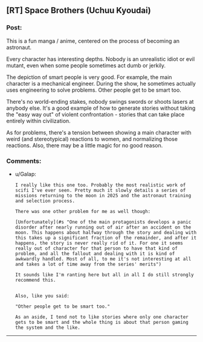## [RT] Space Brothers (Uchuu Kyoudai)

### Post:

This is a fun manga / anime, centered on the process of becoming an astronaut.

Every character has interesting depths. Nobody is an unrealistic idiot or evil mutant, even when some people sometimes act dumb or jerkily.

The depiction of smart people is very good. For example, the main character is a mechanical engineer. During the show, he sometimes actually uses engineering to solve problems. Other people get to be smart too.

There's no world-ending stakes, nobody swings swords or shoots lasers at anybody else. It's a good example of how to generate stories without taking the "easy way out" of violent confrontation - stories that can take place entirely within civilization.

As for problems, there's a tension between showing a main character with weird (and stereotypical) reactions to women, and normalizing those reactions. Also, there may be a little magic for no good reason.

### Comments:

- u/Galap:
  ```
  I really like this one too. Probably the most realistic work of scifi I've ever seen. Pretty much it slowly details a series of missions returning to the moon in 2025 and the astronaut training and selection process.

  There was one other problem for me as well though:

  [Unfortunately](#s "One of the main protagonists develops a panic disorder after nearly running out of air after an accident on the moon. This happens about halfway through the story and dealing with this takes up a significant fraction of the remainder, and after it happens, the story is never really rid of it. For one it seems really out of character for that person to have that kind of problem, and all the fallout and dealing with it is kind of awkwardly handled. Most of all, to me it's not interesting at all and takes a lot of time away from the series' merits")

  It sounds like I'm ranting here but all in all I do still strongly recommend this. 


  Also, like you said:

  "Other people get to be smart too."

  As an aside, I tend not to like stories where only one character gets to be smart and the whole thing is about that person gaming the system and the like.
  ```

---

